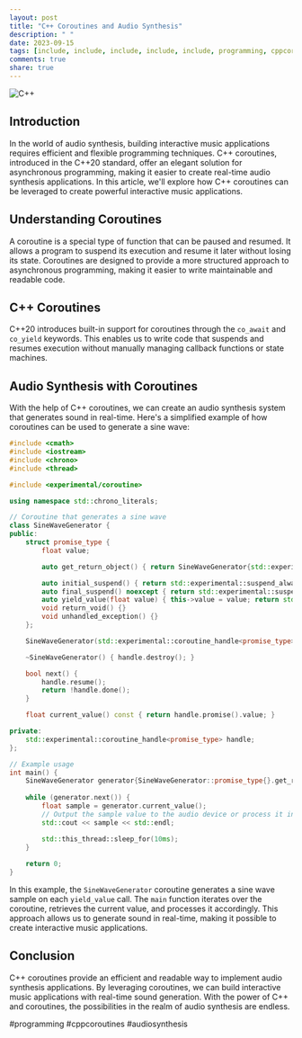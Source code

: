 ```yaml
---
layout: post
title: "C++ Coroutines and Audio Synthesis"
description: " "
date: 2023-09-15
tags: [include, include, include, include, include, programming, cppcoroutines, audiosynthesis]
comments: true
share: true
---
```


![C++](https://cdn.pixabay.com/photo/2015/12/04/14/36/code-1076536_960_720.jpg)

## Introduction
In the world of audio synthesis, building interactive music applications requires efficient and flexible programming techniques. C++ coroutines, introduced in the C++20 standard, offer an elegant solution for asynchronous programming, making it easier to create real-time audio synthesis applications. In this article, we'll explore how C++ coroutines can be leveraged to create powerful interactive music applications.

## Understanding Coroutines
A coroutine is a special type of function that can be paused and resumed. It allows a program to suspend its execution and resume it later without losing its state. Coroutines are designed to provide a more structured approach to asynchronous programming, making it easier to write maintainable and readable code.

## C++ Coroutines
C++20 introduces built-in support for coroutines through the `co_await` and `co_yield` keywords. This enables us to write code that suspends and resumes execution without manually managing callback functions or state machines.

## Audio Synthesis with Coroutines
With the help of C++ coroutines, we can create an audio synthesis system that generates sound in real-time. Here's a simplified example of how coroutines can be used to generate a sine wave:

```cpp
#include <cmath>
#include <iostream>
#include <chrono>
#include <thread>

#include <experimental/coroutine>

using namespace std::chrono_literals;

// Coroutine that generates a sine wave
class SineWaveGenerator {
public:
    struct promise_type {
        float value;

        auto get_return_object() { return SineWaveGenerator{std::experimental::coroutine_handle<promise_type>::from_promise(*this)}; }

        auto initial_suspend() { return std::experimental::suspend_always{}; }
        auto final_suspend() noexcept { return std::experimental::suspend_always{}; }
        auto yield_value(float value) { this->value = value; return std::experimental::suspend_always{}; }
        void return_void() {}
        void unhandled_exception() {}
    };

    SineWaveGenerator(std::experimental::coroutine_handle<promise_type> handle) : handle(handle) {}

    ~SineWaveGenerator() { handle.destroy(); }

    bool next() {
        handle.resume();
        return !handle.done();
    }

    float current_value() const { return handle.promise().value; }

private:
    std::experimental::coroutine_handle<promise_type> handle;
};

// Example usage
int main() {
    SineWaveGenerator generator{SineWaveGenerator::promise_type{}.get_return_object()};
    
    while (generator.next()) {
        float sample = generator.current_value();
        // Output the sample value to the audio device or process it in any way
        std::cout << sample << std::endl;

        std::this_thread::sleep_for(10ms);
    }
    
    return 0;
}
```

In this example, the `SineWaveGenerator` coroutine generates a sine wave sample on each `yield_value` call. The `main` function iterates over the coroutine, retrieves the current value, and processes it accordingly. This approach allows us to generate sound in real-time, making it possible to create interactive music applications.

## Conclusion
C++ coroutines provide an efficient and readable way to implement audio synthesis applications. By leveraging coroutines, we can build interactive music applications with real-time sound generation. With the power of C++ and coroutines, the possibilities in the realm of audio synthesis are endless.

#programming #cppcoroutines #audiosynthesis